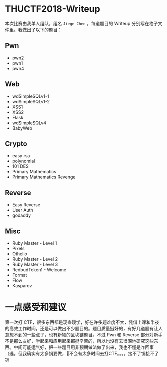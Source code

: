 THUCTF2018-Writeup
============================

本次比赛由我单人组队，组名 `Jiege Chen` 。每道题目的 Writeup 分别写在格子文件里。我做出了以下的题目：

Pwn
-------------

- pwn2
- pwn1
- pwn4


Web
--------------

- wdSimpleSQLv1-1
- wdSimpleSQLv1-2
- XSS1
- XSS2
- Flask
- wdSimpleSQLv4
- BabyWeb


Crypto
-------------------

- easy rsa
- polynomial
- 101 DES
- Primary Mathematics
- Primary Mathematics Revenge


Reverse
---------------------

- Easy Reverse
- User Auth
- godaddy


Misc
----------------------

- Ruby Master - Level 1
- Pixels
- Othello
- Ruby Master - Level 2
- Ruby Master - Level 3
- RedbudToken1 - Welcome
- Format
- Flow
- Kasparov

一点感受和建议
====================

第一次打 CTF，很多东西都是现查现学，好在许多题难度不大，凭借上课和半夜的高效工作时间，还是可以做出不少题目的。题目质量挺好的，有好几道题有让人意想不到的一些点子，也有新颖的区块链题目。不过 Pwn 和 Reverse 部分对新手不是那么友好，学起来和应用起来都挺辛苦的，所以也没有去很深地研究这些东西。中间可能运气好，把一些题目用非预期做法做了出来，我也不懂是咋回事（逃。但我确实有太多锅要做，不会有太多时间去打CTF。。。。接不了锅接不了锅
